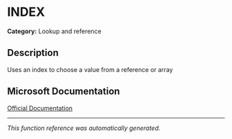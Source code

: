 # INDEX

**Category:** Lookup and reference

## Description
Uses an index to choose a value from a reference or array

## Microsoft Documentation
[Official Documentation](https://support.microsoft.com//en-us/office/index-function-a5dcf0dd-996d-40a4-a822-b56b061328bd)

---
*This function reference was automatically generated.*
